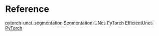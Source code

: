 # Reference 

[pytorch-unet-segmentation](https://github.com/ugent-korea/pytorch-unet-segmentation/tree/69169d86126ecf72d11bb1c352dc23c2e7606f5e)
[Segmentation-UNet-PyTorch](https://github.com/devbruce/Segmentation-UNet-PyTorch)
[EfficientUnet-PyTorch](https://github.com/zhoudaxia233/EfficientUnet-PyTorch)